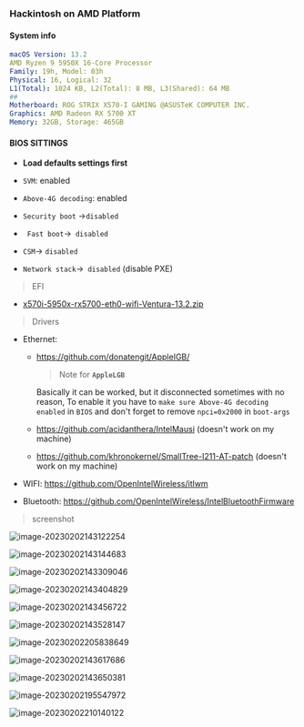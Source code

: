 ### Hackintosh on AMD Platform

#### System info

```yaml
macOS Version: 13.2
AMD Ryzen 9 5950X 16-Core Processor
Family: 19h, Model: 03h
Physical: 16, Logical: 32
L1(Total): 1024 KB, L2(Total): 8 MB, L3(Shared): 64 MB
## 
Motherboard: ROG STRIX X570-I GAMING @ASUSTeK COMPUTER INC.
Graphics: AMD Radeon RX 5700 XT
Memory: 32GB, Storage: 465GB
```

#### BIOS SITTINGS

- **Load defaults settings first**

- `SVM`: enabled
- `Above-4G decoding`: enabled

- `Security boot` ->`disabled`
- ` Fast boot`->` disabled`
- `CSM`-> `disabled`
- `Network stack`->` disabled` (disable PXE)

> EFI

- [x570i-5950x-rx5700-eth0-wifi-Ventura-13.2.zip](EFI/x570i-5950x-rx5700-eth0-wifi-Ventura-13.2.zip)

> Drivers

- Ethernet: 

  - https://github.com/donatengit/AppleIGB/ 

    > Note for **`AppleLGB`**

    Basically it can be worked, but it disconnected sometimes with no reason, To enable it you have to `make sure Above-4G decoding enabled` in `BIOS` and don't forget to remove `npci=0x2000` in `boot-args`

  - https://github.com/acidanthera/IntelMausi (doesn't work on my machine)

  - https://github.com/khronokernel/SmallTree-I211-AT-patch (doesn't work on my machine)

- WIFI: https://github.com/OpenIntelWireless/itlwm

- Bluetooth: https://github.com/OpenIntelWireless/IntelBluetoothFirmware

> screenshot

![image-20230202143122254](./AMD/image-20230202143122254.png)



![image-20230202143144683](./AMD/image-20230202143144683.png)

![image-20230202143309046](./AMD/image-20230202143309046.png)

![image-20230202143404829](./AMD/image-20230202143404829.png)

![image-20230202143456722](./AMD/image-20230202143456722.png)

![image-20230202143528147](./AMD/image-20230202143528147.png)

![image-20230202205838649](./AMD/image-20230202205838649.png)

![image-20230202143617686](./AMD/image-20230202143617686.png)

![image-20230202143650381](./AMD/image-20230202143650381.png)

![image-20230202195547972](./AMD/image-20230202195547972.png)

![image-20230202210140122](./AMD/image-20230202210140122.png)